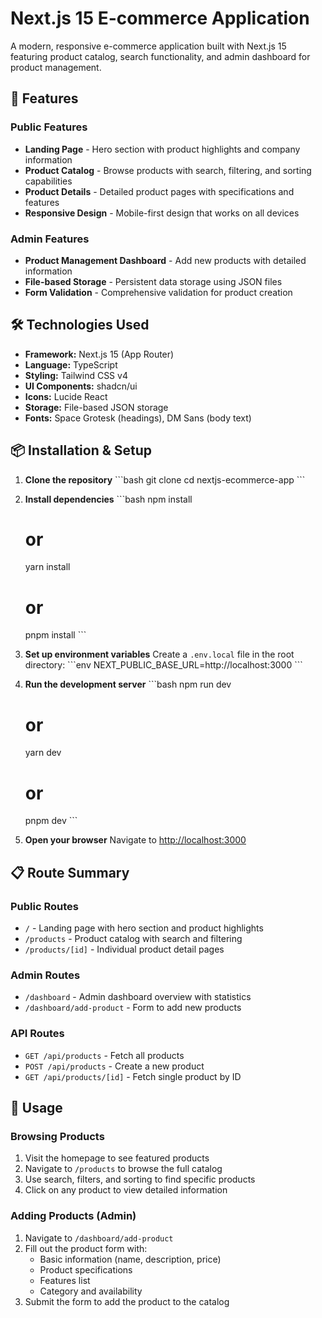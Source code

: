 # Next.js 15 E-commerce Application

A modern, responsive e-commerce application built with Next.js 15 featuring product catalog, search functionality, and admin dashboard for product management.

## 🚀 Features

### Public Features
- **Landing Page** - Hero section with product highlights and company information
- **Product Catalog** - Browse products with search, filtering, and sorting capabilities
- **Product Details** - Detailed product pages with specifications and features
- **Responsive Design** - Mobile-first design that works on all devices

### Admin Features
- **Product Management Dashboard** - Add new products with detailed information
- **File-based Storage** - Persistent data storage using JSON files
- **Form Validation** - Comprehensive validation for product creation

## 🛠️ Technologies Used

- **Framework:** Next.js 15 (App Router)
- **Language:** TypeScript
- **Styling:** Tailwind CSS v4
- **UI Components:** shadcn/ui
- **Icons:** Lucide React
- **Storage:** File-based JSON storage
- **Fonts:** Space Grotesk (headings), DM Sans (body text)

## 📦 Installation & Setup

1. **Clone the repository**
   \`\`\`bash
   git clone <your-repo-url>
   cd nextjs-ecommerce-app
   \`\`\`

2. **Install dependencies**
   \`\`\`bash
   npm install
   # or
   yarn install
   # or
   pnpm install
   \`\`\`

3. **Set up environment variables**
   Create a `.env.local` file in the root directory:
   \`\`\`env
   NEXT_PUBLIC_BASE_URL=http://localhost:3000
   \`\`\`

4. **Run the development server**
   \`\`\`bash
   npm run dev
   # or
   yarn dev
   # or
   pnpm dev
   \`\`\`

5. **Open your browser**
   Navigate to [http://localhost:3000](http://localhost:3000)

## 📋 Route Summary

### Public Routes
- `/` - Landing page with hero section and product highlights
- `/products` - Product catalog with search and filtering
- `/products/[id]` - Individual product detail pages

### Admin Routes
- `/dashboard` - Admin dashboard overview with statistics
- `/dashboard/add-product` - Form to add new products

### API Routes
- `GET /api/products` - Fetch all products
- `POST /api/products` - Create a new product
- `GET /api/products/[id]` - Fetch single product by ID

## 🎯 Usage

### Browsing Products
1. Visit the homepage to see featured products
2. Navigate to `/products` to browse the full catalog
3. Use search, filters, and sorting to find specific products
4. Click on any product to view detailed information

### Adding Products (Admin)
1. Navigate to `/dashboard/add-product`
2. Fill out the product form with:
   - Basic information (name, description, price)
   - Product specifications
   - Features list
   - Category and availability
3. Submit the form to add the product to the catalog
